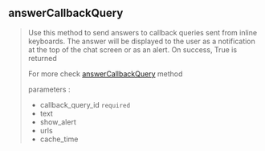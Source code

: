 ## answerCallbackQuery

> Use this method to send answers to callback queries sent from inline keyboards. The answer will be displayed to the user as a notification at the top of the chat screen or as an alert. On success, True is returned
>
> For more check [answerCallbackQuery](https://core.telegram.org/bots/api#answercallbackquery) method
>
> parameters :
>
> - callback_query_id `required`
> - text
> - show_alert
> - urls
> - cache_time

